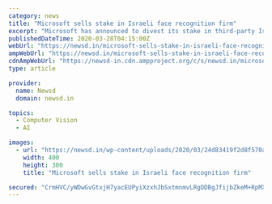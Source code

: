```yaml
---
category: news
title: "Microsoft sells stake in Israeli face recognition firm"
excerpt: "Microsoft has announced to divest its stake in third-party Israeli facial recognition company AnyVision despite an investigation that cleared the firm of any unethical practices. Microsoft’s venture capital arm,"
publishedDateTime: 2020-03-28T04:15:00Z
webUrl: "https://newsd.in/microsoft-sells-stake-in-israeli-face-recognition-firm/"
ampWebUrl: "https://newsd.in/microsoft-sells-stake-in-israeli-face-recognition-firm/amp/"
cdnAmpWebUrl: "https://newsd-in.cdn.ampproject.org/c/s/newsd.in/microsoft-sells-stake-in-israeli-face-recognition-firm/amp/"
type: article

provider:
  name: Newsd
  domain: newsd.in

topics:
  - Computer Vision
  - AI

images:
  - url: "https://newsd.in/wp-content/uploads/2020/03/24d83419f2d8f570a40cc5104af46d17.jpg"
    width: 400
    height: 300
    title: "Microsoft sells stake in Israeli face recognition firm"

secured: "CrmHVC/yWDwGvGtxjH7yacEUPyiXzxhJbSxtmnmvLRgDDBgJfijbZkeM+RpMXsx37Nfz56tMeZ48qm9eUZl7uRaIsWAJZ9a3ypDfRIKaCupFTiL9q2LctB9y/coYCx/Osi9qI2lk9P0fsRBeJWJB4+E3p2eXHKL34x2/Nt/QsPLQ0dMOnu3WMS8PHfmFAhl3IJhELApmTMjtJ3Tkm9hQRukPrj37Jy06e0IdLfUc/QuJfutSoCbNKqeED1chYsgX537M2JWwW4qAmku+rqmXhHDcDE7H/v/6gHC4aJj4QEz4pU2GknPyMrc6qe/J7OhJ;CWQrQ8Y5fDn3DXgShtOkiw=="
---
```


